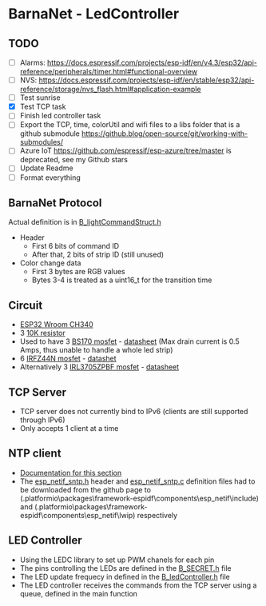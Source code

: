 # BarnaNet - LedController

## TODO
- [ ] Alarms: https://docs.espressif.com/projects/esp-idf/en/v4.3/esp32/api-reference/peripherals/timer.html#functional-overview
- [ ] NVS: https://docs.espressif.com/projects/esp-idf/en/stable/esp32/api-reference/storage/nvs_flash.html#application-example
- [ ] Test sunrise
- [x] Test TCP task
- [ ] Finish led controller task
- [ ] Export the TCP, time, colorUtil and wifi files to a libs folder that is a github submodule https://github.blog/open-source/git/working-with-submodules/
- [ ] Azure IoT https://github.com/espressif/esp-azure/tree/master is deprecated, see my Github stars
- [ ] Update Readme
- [ ] Format everything

## BarnaNet Protocol
Actual definition is in [B_lightCommandStruct.h](/include/B_lightCommandStruct.h)
- Header
	- First 6 bits of command ID
	- After that, 2 bits of strip ID (still unused)
- Color change data
	- First 3 bytes are RGB values
	- Bytes 3-4 is treated as a uint16_t for the transition time

## Circuit
- [ESP32 Wroom CH340](https://www.emag.hu/esp32-wroom-ch340-dual-core-nodemcu-1-2-18/pd/D0Q9R6MBM/)
- 3 [10K resistor](https://www.conrad.hu/p/femreteg-ellenallas-06-w-01-10k-423483)
- Used to have 3 [BS170 mosfet](https://www.conrad.hu/hu/p/on-semiconductor-bs170-mosfet-1-n-csatornas-350-mw-to-92-158950) - [datasheet](https://asset.conrad.com/media10/add/160267/c1/-/en/000158950DS01/adatlap-158950-on-semiconductor-bs170-mosfet-1-n-csatornas-350-mw-to-92.pdf) (Max drain current is 0.5 Amps, thus unable to handle a whole led strip)
- 6 [IRFZ44N mosfet](https://www.microcontroller.hu/termek/irfz44n-n-csatornas-mosfet-tranzisztor/) - [datashet](https://www.infineon.com/dgdl/irfz44npbf.pdf?fileId=5546d462533600a40153563b3a9f220d)
- Alternatively 3 [IRL3705ZPBF mosfet](https://www.conrad.hu/hu/p/tranzisztor-unipolaris-mosfet-international-rectifier-irl3705zpbf-n-csatornas-to-220-ab-i-d-a-86-a-u-ds-55-v-161143) - [datasheet](https://asset.conrad.com/media10/add/160267/c1/-/en/000161143DS01/adatlap-161143-tranzisztor-unipolaris-mosfet-international-rectifier-irl3705zpbf-n-csatornas-to-220-ab-i-d-a-86-a-uds-55-v.pdf)

## TCP Server
- TCP server does not currently bind to IPv6 (clients are still supported through IPv6)
- Only accepts 1 client at a time

## NTP client
- [Documentation for this section](https://docs.espressif.com/projects/esp-idf/en/stable/esp32/api-reference/system/system_time.html)
- The [esp_netif_sntp.h](https://github.com/espressif/esp-idf/blob/f404fe96b17692e3f1de536a3d73a180cdb53b42/components/esp_netif/include/esp_netif_sntp.h) header and [esp_netif_sntp.c](https://github.com/espressif/esp-idf/blob/f404fe96b17692e3f1de536a3d73a180cdb53b42/components/esp_netif/lwip/esp_netif_sntp.c) definition files had to be downloaded from the github page to (.platformio\packages\framework-espidf\components\esp_netif\include) and (.platformio\packages\framework-espidf\components\esp_netif\lwip) respectively

## LED Controller
- Using the LEDC library to set up PWM chanels for each pin
- The pins controlling the LEDs are defined in the [B_SECRET.h](/include/B_SECRET.h) file
- The LED update frequecy in defined in the [B_ledController.h](/include/B_ledController.h) file
- The LED controller receives the commands from the TCP server using a queue, defined in the main function
